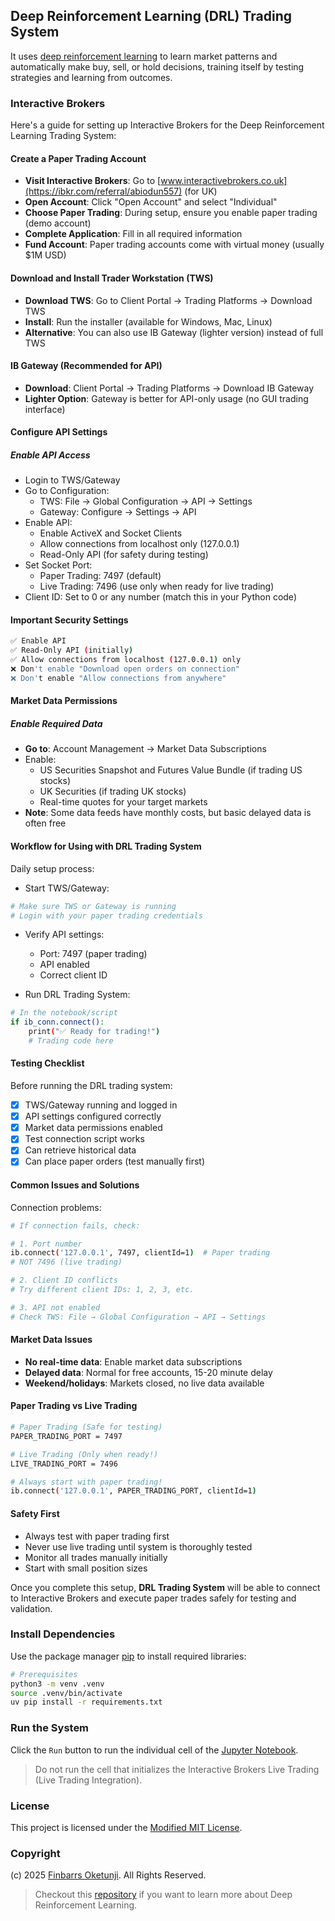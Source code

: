 ## Deep Reinforcement Learning (DRL) Trading System

It uses [deep reinforcement learning](https://en.wikipedia.org/wiki/Deep_reinforcement_learning) to learn market patterns and automatically make buy, sell, or hold decisions, training itself by testing strategies and learning from outcomes.

### Interactive Brokers

Here's a guide for setting up Interactive Brokers for the Deep Reinforcement Learning Trading System:

#### Create a Paper Trading Account

+ **Visit Interactive Brokers**: Go to [www.interactivebrokers.co.uk](https://ibkr.com/referral/abiodun557) (for UK)
+ **Open Account**: Click "Open Account" and select "Individual"
+ **Choose Paper Trading**: During setup, ensure you enable paper trading (demo account)
+ **Complete Application**: Fill in all required information
+ **Fund Account**: Paper trading accounts come with virtual money (usually $1M USD)

#### Download and Install Trader Workstation (TWS)

+ **Download TWS**: Go to Client Portal → Trading Platforms → Download TWS
+ **Install**: Run the installer (available for Windows, Mac, Linux)
+ **Alternative**: You can also use IB Gateway (lighter version) instead of full TWS

#### IB Gateway (Recommended for API)

+ **Download**: Client Portal → Trading Platforms → Download IB Gateway
+ **Lighter Option**: Gateway is better for API-only usage (no GUI trading interface)

#### Configure API Settings

##### Enable API Access

+ Login to TWS/Gateway
+ Go to Configuration:
    + TWS: File → Global Configuration → API → Settings
    + Gateway: Configure → Settings → API
+ Enable API:
    + Enable ActiveX and Socket Clients
    + Allow connections from localhost only (127.0.0.1)
    + Read-Only API (for safety during testing)
+ Set Socket Port:
    + Paper Trading: 7497 (default)
    + Live Trading: 7496 (use only when ready for live trading)
+ Client ID: Set to 0 or any number (match this in your Python code)

#### Important Security Settings

```sh
✅ Enable API
✅ Read-Only API (initially)
✅ Allow connections from localhost (127.0.0.1) only
❌ Don't enable "Download open orders on connection"
❌ Don't enable "Allow connections from anywhere"
```

#### Market Data Permissions

##### Enable Required Data

+ **Go to**: Account Management → Market Data Subscriptions
+ Enable:
    + US Securities Snapshot and Futures Value Bundle (if trading US stocks)
    + UK Securities (if trading UK stocks)
    + Real-time quotes for your target markets
+ **Note**: Some data feeds have monthly costs, but basic delayed data is often free

#### Workflow for Using with DRL Trading System

Daily setup process:

+ Start TWS/Gateway:

```sh
# Make sure TWS or Gateway is running
# Login with your paper trading credentials
```

+ Verify API settings:
    + Port: 7497 (paper trading)
    + API enabled
    + Correct client ID

+ Run DRL Trading System:

```sh
# In the notebook/script
if ib_conn.connect():
    print("✅ Ready for trading!")
    # Trading code here
```

#### Testing Checklist

Before running the DRL trading system:

- [x] TWS/Gateway running and logged in
- [x] API settings configured correctly
- [x] Market data permissions enabled
- [x] Test connection script works
- [x] Can retrieve historical data
- [x] Can place paper orders (test manually first)

#### Common Issues and Solutions

Connection problems:

```sh
# If connection fails, check:

# 1. Port number
ib.connect('127.0.0.1', 7497, clientId=1)  # Paper trading
# NOT 7496 (live trading)

# 2. Client ID conflicts
# Try different client IDs: 1, 2, 3, etc.

# 3. API not enabled
# Check TWS: File → Global Configuration → API → Settings
```

#### Market Data Issues

+ **No real-time data**: Enable market data subscriptions
+ **Delayed data**: Normal for free accounts, 15-20 minute delay
+ **Weekend/holidays**: Markets closed, no live data available

#### Paper Trading vs Live Trading

```sh
# Paper Trading (Safe for testing)
PAPER_TRADING_PORT = 7497

# Live Trading (Only when ready!)
LIVE_TRADING_PORT = 7496

# Always start with paper trading!
ib.connect('127.0.0.1', PAPER_TRADING_PORT, clientId=1)
```

#### Safety First

+ Always test with paper trading first
+ Never use live trading until system is thoroughly tested
+ Monitor all trades manually initially
+ Start with small position sizes

Once you complete this setup, **DRL Trading System** will be able to connect to Interactive Brokers and execute paper trades safely for testing and validation.

### Install Dependencies

Use the package manager [pip](https://pip.pypa.io/en/stable/) to install required libraries:

```sh
# Prerequisites
python3 -m venv .venv
source .venv/bin/activate
uv pip install -r requirements.txt
```

### Run the System

Click the `Run` button to run the individual cell of the [Jupyter Notebook](./drl-ts.ipynb).

> Do not run the cell that initializes the Interactive Brokers Live Trading (Live Trading Integration).

### License

This project is licensed under the [Modified MIT License](./LICENSE).

### Copyright

(c) 2025 [Finbarrs Oketunji](https://finbarrs.eu). All Rights Reserved.

> Checkout this [repository](https://github.com/0xnu/deep-reinforcement-learning) if you want to learn more about Deep Reinforcement Learning.